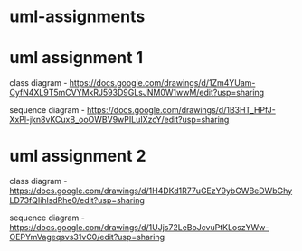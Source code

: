 # uml-assignments

# uml assignment 1 
class diagram - https://docs.google.com/drawings/d/1Zm4YUam-CyfN4XL9T5mCVYMkRJ593D9GLsJNM0W1wwM/edit?usp=sharing

sequence diagram - https://docs.google.com/drawings/d/1B3HT_HPfJ-XxPl-jkn8vKCuxB_ooOWBV9wPILuIXzcY/edit?usp=sharing

# uml assignment 2
class diagram - https://docs.google.com/drawings/d/1H4DKd1R77uGEzY9ybGWBeDWbGhyLD73fQIihlsdRhe0/edit?usp=sharing

sequence diagram - https://docs.google.com/drawings/d/1UJjs72LeBoJcvuPtKLoszYWw-OEPYmVageqsvs31vC0/edit?usp=sharing
